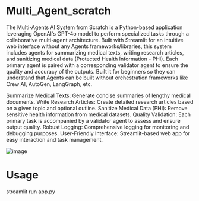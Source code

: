 # Multi_Agent_scratch

The Multi-Agents AI System from Scratch is a Python-based application leveraging OpenAI's GPT-4o model to perform specialized tasks through a collaborative multi-agent architecture. Built with Streamlit for an intuitive web interface without any Agents frameworks/libraries, this system includes agents for summarizing medical texts, writing research articles, and sanitizing medical data (Protected Health Information - PHI). Each primary agent is paired with a corresponding validator agent to ensure the quality and accuracy of the outputs. Built it for beginners so they can understand that Agents can be built without orchestration frameworks like Crew AI, AutoGen, LangGraph, etc.

Summarize Medical Texts: Generate concise summaries of lengthy medical documents.
Write Research Articles: Create detailed research articles based on a given topic and optional outline.
Sanitize Medical Data (PHI): Remove sensitive health information from medical datasets.
Quality Validation: Each primary task is accompanied by a validator agent to assess and ensure output quality.
Robust Logging: Comprehensive logging for monitoring and debugging purposes.
User-Friendly Interface: Streamlit-based web app for easy interaction and task management.


![image](https://github.com/user-attachments/assets/566aee9f-0487-4192-9484-67ce9cced131)

# Usage
streamlit run app.py
